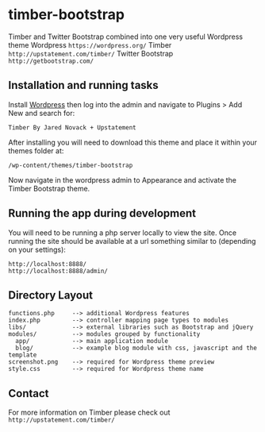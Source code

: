 timber-bootstrap
===========
Timber and Twitter Bootstrap combined into one very useful Wordpress theme
    Wordpress `https://wordpress.org/`
    Timber `http://upstatement.com/timber/`
    Twitter Bootstrap `http://getbootstrap.com/`
    
## Installation and running tasks

Install [Wordpress](https://wordpress.org/) then log into the admin and navigate to Plugins > Add New and search for:

    Timber By Jared Novack + Upstatement

After installing you will need to download this theme and place it within your themes folder at:

    /wp-content/themes/timber-bootstrap
    
Now navigate in the wordpress admin to Appearance and activate the Timber Bootstrap theme.

## Running the app during development

You will need to be running a php server locally to view the site. Once running the site should be available at a url something similar to (depending on your settings):

    http://localhost:8888/
    http://localhost:8888/admin/

## Directory Layout

    functions.php     --> additional Wordpress features
    index.php         --> controller mapping page types to modules
    libs/             --> external libraries such as Bootstrap and jQuery
    modules/          --> modules grouped by functionality
      app/            --> main application module
      blog/           --> example blog module with css, javascript and the template
    screenshot.png    --> required for Wordpress theme preview
    style.css         --> required for Wordpress theme name

## Contact

For more information on Timber please check out `http://upstatement.com/timber/`